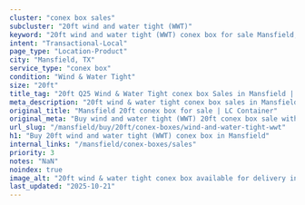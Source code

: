 ```yaml
---
cluster: "conex box sales"
subcluster: "20ft wind and water tight (WWT)"
keyword: "20ft wind and water tight (WWT) conex box for sale Mansfield, TX"
intent: "Transactional-Local"
page_type: "Location-Product"
city: "Mansfield, TX"
service_type: "conex box"
condition: "Wind & Water Tight"
size: "20ft"
title_tag: "20ft Q25 Wind & Water Tight conex box Sales in Mansfield | LC Container"
meta_description: "20ft wind & water tight conex box sales in Mansfield. Fast delivery, competitive pricing. Serving conex boxes area. Quote ID: VE0. Call (214) 524-4168 for your free quote today."
original_title: "Mansfield 20ft conex box for sale | LC Container"
original_meta: "Buy wind and water tight (WWT) 20ft conex box sale with local delivery in Mansfield, TX. LC Container — local Since 2003. Request a fast quote today."
url_slug: "/mansfield/buy/20ft/conex-boxes/wind-and-water-tight-wwt"
h1: "Buy 20ft wind and water tight (WWT) conex box in Mansfield"
internal_links: "/mansfield/conex-boxes/sales"
priority: 3
notes: "NaN"
noindex: true
image_alt: "20ft wind & water tight conex box available for delivery in Mansfield"
last_updated: "2025-10-21"
---
```


<!-- TODO: Add unique city/inventory copy, images, and internal links here. -->
